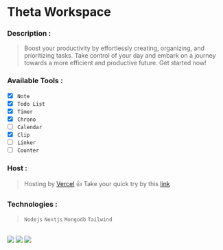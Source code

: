 # Theta Workspace
### Description :
> Boost your productivity by effortlessly creating, organizing, and prioritizing tasks. Take control of your day and embark on a journey towards a more efficient and productive future. Get started now!

### Available Tools :
- [x] `Note`
- [x] `Todo List`
- [x] `Timer`
- [x] `Chrono`
- [ ] `Calendar`
- [x] `Clip`
- [ ] `Linker`
- [ ] `Counter`

### Host :
> Hosting by [Vercel](https://vercel.com/) :+1:
> Take your quick try by this [link]([https://vercel.com/](https://theta-workspace.vercel.app/app))

### Technologies :
> `Nodejs` `Nextjs` `Mongodb` `Tailwind`

<br/>
<span><img src="https://img.shields.io/badge/JavaScript-F7DF1E?style=flat&logo=javascript&logoColor=black"/></span>
<span><img src="https://img.shields.io/badge/-HTML5-E34F26?style=flat&logo=html5&logoColor=white"/></span>
<span><img src="https://img.shields.io/badge/-CSS3-1572B6?style=flat&logo=css3"/></span>

